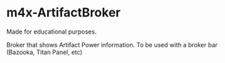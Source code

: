 # m4x-ArtifactBroker

Made for educational purposes.

Broker that shows Artifact Power information. To be used with a broker bar (Bazooka, Titan Panel, etc)